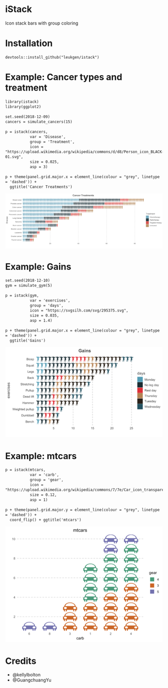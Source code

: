 # iStack
Icon stack bars with group coloring

# Installation
```
devtools::install_github("leukgen/istack")
```

# Example: Cancer types and treatment
```
library(istack)
library(ggplot2)

set.seed(2018-12-09)
cancers = simulate_cancers(15)

p = istack(cancers, 
           var = 'Disease', 
           group = 'Treatment', 
           icon = "https://upload.wikimedia.org/wikipedia/commons/d/d8/Person_icon_BLACK-01.svg",
           size = 0.025,
           asp = 3)

p + theme(panel.grid.major.x = element_line(colour = "grey", linetype = 'dashed')) +
  ggtitle('Cancer Treatments')
```
![Alt text](cancers.png?raw=true "")

# Example: Gains
```
set.seed(2018-12-10)
gym = simulate_gym(5)

p = istack(gym, 
           var = 'exercises', 
           group = 'days', 
           icon = "https://svgsilh.com/svg/295375.svg",
           size = 0.035,
           asp = 1.4)

p + theme(panel.grid.major.x = element_line(colour = "grey", linetype = 'dashed')) +
  ggtitle('Gains')
```
![Alt text](gains.png?raw=true "")


# Example: mtcars
```
p = istack(mtcars, 
           var = 'carb', 
           group = 'gear', 
           icon = "https://upload.wikimedia.org/wikipedia/commons/7/7e/Car_icon_transparent.png",
           size = 0.12,
           asp = 1)

p + theme(panel.grid.major.y = element_line(colour = "grey", linetype = 'dashed')) + 
  coord_flip() + ggtitle('mtcars')
```
![Alt text](mtcars.png?raw=true "")

# Credits
 - @kellylbolton
 - @GuangchuangYu


